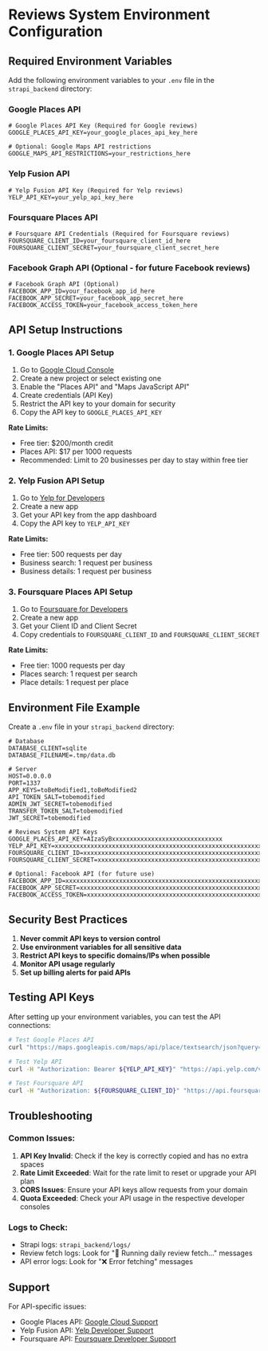 # Reviews System Environment Configuration

## Required Environment Variables

Add the following environment variables to your `.env` file in the `strapi_backend` directory:

### Google Places API
```env
# Google Places API Key (Required for Google reviews)
GOOGLE_PLACES_API_KEY=your_google_places_api_key_here

# Optional: Google Maps API restrictions
GOOGLE_MAPS_API_RESTRICTIONS=your_restrictions_here
```

### Yelp Fusion API
```env
# Yelp Fusion API Key (Required for Yelp reviews)
YELP_API_KEY=your_yelp_api_key_here
```

### Foursquare Places API
```env
# Foursquare API Credentials (Required for Foursquare reviews)
FOURSQUARE_CLIENT_ID=your_foursquare_client_id_here
FOURSQUARE_CLIENT_SECRET=your_foursquare_client_secret_here
```

### Facebook Graph API (Optional - for future Facebook reviews)
```env
# Facebook Graph API (Optional)
FACEBOOK_APP_ID=your_facebook_app_id_here
FACEBOOK_APP_SECRET=your_facebook_app_secret_here
FACEBOOK_ACCESS_TOKEN=your_facebook_access_token_here
```

## API Setup Instructions

### 1. Google Places API Setup
1. Go to [Google Cloud Console](https://console.cloud.google.com/)
2. Create a new project or select existing one
3. Enable the "Places API" and "Maps JavaScript API"
4. Create credentials (API Key)
5. Restrict the API key to your domain for security
6. Copy the API key to `GOOGLE_PLACES_API_KEY`

**Rate Limits:**
- Free tier: $200/month credit
- Places API: $17 per 1000 requests
- Recommended: Limit to 20 businesses per day to stay within free tier

### 2. Yelp Fusion API Setup
1. Go to [Yelp for Developers](https://www.yelp.com/developers)
2. Create a new app
3. Get your API key from the app dashboard
4. Copy the API key to `YELP_API_KEY`

**Rate Limits:**
- Free tier: 500 requests per day
- Business search: 1 request per business
- Business details: 1 request per business

### 3. Foursquare Places API Setup
1. Go to [Foursquare for Developers](https://developer.foursquare.com/)
2. Create a new app
3. Get your Client ID and Client Secret
4. Copy credentials to `FOURSQUARE_CLIENT_ID` and `FOURSQUARE_CLIENT_SECRET`

**Rate Limits:**
- Free tier: 1000 requests per day
- Places search: 1 request per search
- Place details: 1 request per place

## Environment File Example

Create a `.env` file in your `strapi_backend` directory:

```env
# Database
DATABASE_CLIENT=sqlite
DATABASE_FILENAME=.tmp/data.db

# Server
HOST=0.0.0.0
PORT=1337
APP_KEYS=toBeModified1,toBeModified2
API_TOKEN_SALT=tobemodified
ADMIN_JWT_SECRET=tobemodified
TRANSFER_TOKEN_SALT=tobemodified
JWT_SECRET=tobemodified

# Reviews System API Keys
GOOGLE_PLACES_API_KEY=AIzaSyBxxxxxxxxxxxxxxxxxxxxxxxxxxxxxxx
YELP_API_KEY=xxxxxxxxxxxxxxxxxxxxxxxxxxxxxxxxxxxxxxxxxxxxxxxxxxxxxxxxxxxxxxxx
FOURSQUARE_CLIENT_ID=xxxxxxxxxxxxxxxxxxxxxxxxxxxxxxxxxxxxxxxxxxxxxxxxxxxxxxxxxxxxxxxx
FOURSQUARE_CLIENT_SECRET=xxxxxxxxxxxxxxxxxxxxxxxxxxxxxxxxxxxxxxxxxxxxxxxxxxxxxxxxxxxxxxxx

# Optional: Facebook API (for future use)
FACEBOOK_APP_ID=xxxxxxxxxxxxxxxxxxxxxxxxxxxxxxxxxxxxxxxxxxxxxxxxxxxxxxxxxxxxxxxx
FACEBOOK_APP_SECRET=xxxxxxxxxxxxxxxxxxxxxxxxxxxxxxxxxxxxxxxxxxxxxxxxxxxxxxxxxxxxxxxx
FACEBOOK_ACCESS_TOKEN=xxxxxxxxxxxxxxxxxxxxxxxxxxxxxxxxxxxxxxxxxxxxxxxxxxxxxxxxxxxxxxxx
```

## Security Best Practices

1. **Never commit API keys to version control**
2. **Use environment variables for all sensitive data**
3. **Restrict API keys to specific domains/IPs when possible**
4. **Monitor API usage regularly**
5. **Set up billing alerts for paid APIs**

## Testing API Keys

After setting up your environment variables, you can test the API connections:

```bash
# Test Google Places API
curl "https://maps.googleapis.com/maps/api/place/textsearch/json?query=restaurants+in+Pattaya&key=${GOOGLE_PLACES_API_KEY}"

# Test Yelp API
curl -H "Authorization: Bearer ${YELP_API_KEY}" "https://api.yelp.com/v3/businesses/search?location=Pattaya&term=restaurants"

# Test Foursquare API
curl -H "Authorization: ${FOURSQUARE_CLIENT_ID}" "https://api.foursquare.com/v3/places/search?query=restaurants&near=Pattaya"
```

## Troubleshooting

### Common Issues:

1. **API Key Invalid**: Check if the key is correctly copied and has no extra spaces
2. **Rate Limit Exceeded**: Wait for the rate limit to reset or upgrade your API plan
3. **CORS Issues**: Ensure your API keys allow requests from your domain
4. **Quota Exceeded**: Check your API usage in the respective developer consoles

### Logs to Check:

- Strapi logs: `strapi_backend/logs/`
- Review fetch logs: Look for "🔄 Running daily review fetch..." messages
- API error logs: Look for "❌ Error fetching" messages

## Support

For API-specific issues:
- Google Places API: [Google Cloud Support](https://cloud.google.com/support)
- Yelp Fusion API: [Yelp Developer Support](https://www.yelp.com/developers/documentation)
- Foursquare API: [Foursquare Developer Support](https://developer.foursquare.com/docs)
